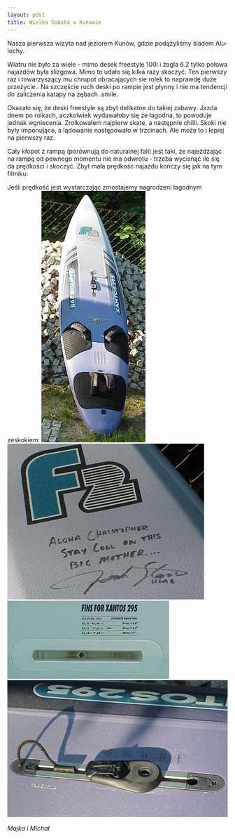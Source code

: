 ```yaml
---
layout: post
title: Wielka Sobota w Kunowie
---
```


Nasza pierwsza wizyta nad jeziorem Kunów, gdzie podążyliśmy śladem Alu-lochy.

Wiatru nie było za wiele - mimo desek freestyle 100l i żagla 6.2 tylko połowa najazdów była ślizgowa.
Mimo to udało się kilka razy skoczyć. Ten pierwszy raz i towarzyszący mu chrupot obracających sie rolek to naprawdę duże przeżycie..
Na szczęście ruch deski po rampie jest płynny i nie ma tendencji do zaliczenia katapy na zębach .smile.  

Okazało się, że deski freestyle są zbyt delikatne do takiej zabawy. Jazda dnem po rolkach, aczkolwiek wydawałoby się że łagodna, to powoduje jednak wgniecenia.
Zrolkowałem najpierw skate, a następnie chilli.
Skoki nie były imponujące, a lądowanie następowało w trzcinach. Ale może to i lepiej na pierwszy raz.

Cały kłopot z rampą (porównują do naturalnej fali) jest taki, że najeżdżając na rampę od pewnego momentu nie ma odwrotu - trzeba wycisnąć ile się da prędkości i skoczyć.
Zbyt mała prędkośc najazdu kończy się jak na tym filmiku:

Jeśli prędkość jest wystarczając zmostajemy nagrodzeni łagodnym zeskokiem:
![Stay cool on this Big Mother](https://raw.githubusercontent.com/naspocie/blog/master/images/1999-1-1-Xantos/xantos1.jpg "Stay cool on this Big Mother")
![Stay cool on this Big Mother](https://raw.githubusercontent.com/naspocie/blog/master/images/1999-1-1-Xantos/xantos2.jpg "Stay cool on this Big Mother")
![Stay cool on this Big Mother](https://raw.githubusercontent.com/naspocie/blog/master/images/1999-1-1-Xantos/xantos3.jpg "Stay cool on this Big Mother")
![Stay cool on this Big Mother](https://raw.githubusercontent.com/naspocie/blog/master/images/1999-1-1-Xantos/xantos4.jpg "Stay cool on this Big Mother")

_Majka i Michał_
